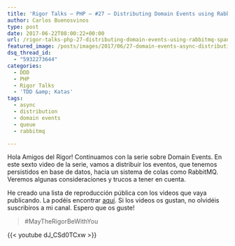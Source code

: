 ```yaml
---
title: 'Rigor Talks – PHP – #27 – Distributing Domain Events using RabbitMQ (Spanish)'
author: Carlos Buenosvinos
type: post
date: 2017-06-22T08:00:22+00:00
url: /rigor-talks-php-27-distributing-domain-events-using-rabbitmq-spanish/
featured_image: /posts/images/2017/06/27-domain-events-async-distribution-title.png
dsq_thread_id:
  - "5932273644"
categories:
  - DDD
  - PHP
  - Rigor Talks
  - 'TDD &amp; Katas'
tags:
  - async
  - distribution
  - domain events
  - queue
  - rabbitmq

---
```

Hola Amigos del Rigor! Continuamos con la serie sobre Domain Events. En este sexto video de la serie, vamos a distribuir los eventos, que tenemos persistidos en base de datos, hacia un sistema de colas como RabbitMQ. Veremos algunas consideraciones y trucos a tener en cuenta.

He creado una lista de reproducción pública con los videos que vaya publicando. La podéis encontrar <a href="https://www.youtube.com/playlist?list=PLfgj7DYkKH3Cd8bdu5SIHGYXh_bPV2idP" target="_blank" rel="noopener noreferrer">aquí</a>. Si los videos os gustan, no olvidéis suscribiros a mi canal. Espero que os guste!

> #MayTheRigorBeWithYou

<!--more-->

{{< youtube dJ_CSd0TCxw >}}